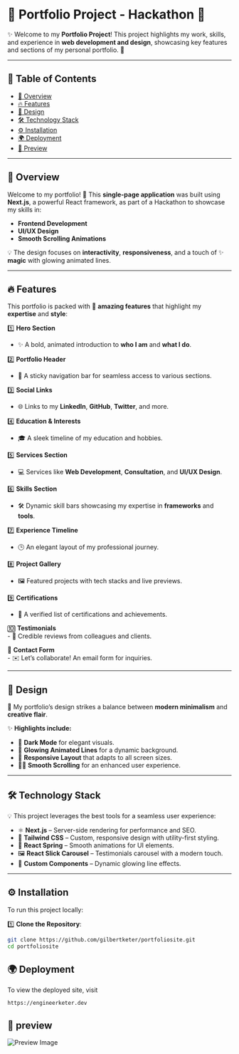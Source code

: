 # 🎉 **Portfolio Project - Hackathon** 🚀

✨ Welcome to my **Portfolio Project**! This project highlights my work, skills, and experience in **web development and design**, showcasing key features and sections of my personal portfolio. 🌟

---

## 📜 **Table of Contents**

- [🌟 Overview](#-overview)
- [🔥 Features](#-features)
- [🎨 Design](#-design)
- [🛠️ Technology Stack](#️-technology-stack)
- [⚙️ Installation](#️-installation)
- [🌍 Deployment](#-deployment)
- [👀 Preview](#-preview)

---

## 🌟 **Overview**

Welcome to my portfolio! 🎨 This **single-page application** was built using **Next.js**, a powerful React framework, as part of a Hackathon to showcase my skills in:

- **Frontend Development**
- **UI/UX Design**
- **Smooth Scrolling Animations**

💡 The design focuses on **interactivity**, **responsiveness**, and a touch of ✨ **magic** with glowing animated lines.

---

## 🔥 **Features**

This portfolio is packed with 🚀 **amazing features** that highlight my **expertise** and **style**:

1️⃣ **Hero Section**  
   - ✨ A bold, animated introduction to **who I am** and **what I do**.

2️⃣ **Portfolio Header**  
   - 📌 A sticky navigation bar for seamless access to various sections.

3️⃣ **Social Links**  
   - 🌐 Links to my **LinkedIn**, **GitHub**, **Twitter**, and more.

4️⃣ **Education & Interests**  
   - 🎓 A sleek timeline of my education and hobbies.

5️⃣ **Services Section**  
   - 💻 Services like **Web Development**, **Consultation**, and **UI/UX Design**.

6️⃣ **Skills Section**  
   - 🛠️ Dynamic skill bars showcasing my expertise in **frameworks** and **tools**.

7️⃣ **Experience Timeline**  
   - 🕒 An elegant layout of my professional journey.

8️⃣ **Project Gallery**  
   - 🖼️ Featured projects with tech stacks and live previews.

9️⃣ **Certifications**  
   - 🏅 A verified list of certifications and achievements.

🔟 **Testimonials**  
    - 💬 Credible reviews from colleagues and clients.

🔢 **Contact Form**  
    - ✉️ Let’s collaborate! An email form for inquiries.

---

## 🎨 **Design**

🎉 My portfolio’s design strikes a balance between **modern minimalism** and **creative flair**.  

✨ **Highlights include:**  
- 🖤 **Dark Mode** for elegant visuals.  
- 🌌 **Glowing Animated Lines** for a dynamic background.  
- 📱 **Responsive Layout** that adapts to all screen sizes.  
- 🧑‍🎨 **Smooth Scrolling** for an enhanced user experience.  

---

## 🛠️ **Technology Stack**

💡 This project leverages the best tools for a seamless user experience:

- ⚛️ **Next.js** – Server-side rendering for performance and SEO.  
- 💅 **Tailwind CSS** – Custom, responsive design with utility-first styling.  
- 🎥 **React Spring** – Smooth animations for UI elements.  
- 🖼️ **React Slick Carousel** – Testimonials carousel with a modern touch.  
- 🌈 **Custom Components** – Dynamic glowing line effects.  

---

## ⚙️ **Installation**

To run this project locally:  

1️⃣ **Clone the Repository**:  
   ```bash
   git clone https://github.com/gilbertketer/portfoliosite.git
   cd portfoliosite
   ```


## 🌍 **Deployment**
To view the deployed site, visit 
   ```bash
   https://engineerketer.dev

   ```
## 👀 **preview**
![Preview Image](https://engineerketer.dev/images/preview.png)

